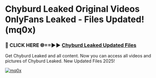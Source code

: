 # Chyburd Leaked Original Videos 0nlyFans Leaked - Files Updated! (mq0x)

<h3>🔴 CLICK HERE 🌐==►► <a href="https://tinyurl.com/ehrbuxhb" rel="nofollow">Chyburd Leaked Updated Files</a></h3>

Get Chyburd Leaked and all content. Now you can access all videos and pictures of Chyburd Leaked. New Updated Files 2025!

[![mq0x](https://i.imgur.com/lVYEuWS.gif)](https://tinyurl.com/ehrbuxhb)
